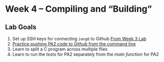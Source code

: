 # Week 4 – Compiling and “Building”

## Lab Goals

1. Set up SSH keys for connecting `ieng6` to Github [From Week 3 Lab](https://ucsd-cse29.github.io/fa24/week3/index.html#42---git-cli-commands)
2. [Practice pushing PA2 code to Github from the command line]()
3. Learn to split a C program across multiple files
4. Learn to run the *tests* for PA2 separately from the *main function* for PA2




